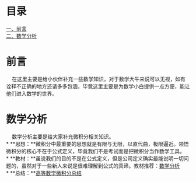 # 目录</br>

[一、前言](#1)<br>
[二、数学分析](#2)<br>


<h1 id='1'>前言</h1>
&nbsp;&nbsp;&nbsp;&nbsp;在这里主要是给小伙伴补充一些数学知识，对于数学大牛来说可以无视，如有诠释不正确的地方还请多多包涵，毕竟这里主要是为数学小白提供一点方便，能让他们进入数学的世界。

<h1 id='1'>数学分析</h1>
&nbsp;&nbsp;&nbsp;&nbsp;数学分析主要是给大家补充微积分相关知识。<br>
* **思想：**微积分中最重要的思想就是有限与无限，以直代曲，极限逼近。领悟微积分的核心不在于公式定义，毕竟我们不是考试而是把微积分当作数学工具。<br>
* **教材：**虽说我们的目的不是在公式定义，但是公司定义确实最能说明一切问题的，虽然对于一些新人来说是很难理解到公式的真谛。教材推荐：<a href="https://baike.baidu.com/item/数学分析第四版上册/12447680?fr=aladdin">数学分析</a><br>
* **总结：**<a href="http://www.docin.com/p-1185940975.html">高等数学微积分总结</a><br>